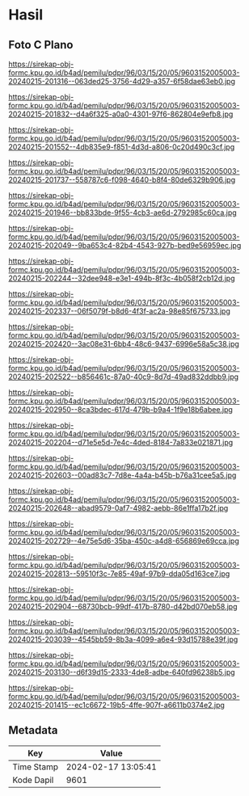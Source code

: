 # Hasil

## Foto C Plano

https://sirekap-obj-formc.kpu.go.id/b4ad/pemilu/pdpr/96/03/15/20/05/9603152005003-20240215-201316--063ded25-3756-4d29-a357-6f58dae63eb0.jpg

https://sirekap-obj-formc.kpu.go.id/b4ad/pemilu/pdpr/96/03/15/20/05/9603152005003-20240215-201832--d4a6f325-a0a0-4301-97f6-862804e9efb8.jpg

https://sirekap-obj-formc.kpu.go.id/b4ad/pemilu/pdpr/96/03/15/20/05/9603152005003-20240215-201552--4db835e9-f851-4d3d-a806-0c20d490c3cf.jpg

https://sirekap-obj-formc.kpu.go.id/b4ad/pemilu/pdpr/96/03/15/20/05/9603152005003-20240215-201737--558787c6-f098-4640-b8f4-80de6329b906.jpg

https://sirekap-obj-formc.kpu.go.id/b4ad/pemilu/pdpr/96/03/15/20/05/9603152005003-20240215-201946--bb833bde-9f55-4cb3-ae6d-2792985c60ca.jpg

https://sirekap-obj-formc.kpu.go.id/b4ad/pemilu/pdpr/96/03/15/20/05/9603152005003-20240215-202049--9ba653c4-82b4-4543-927b-bed9e56959ec.jpg

https://sirekap-obj-formc.kpu.go.id/b4ad/pemilu/pdpr/96/03/15/20/05/9603152005003-20240215-202244--32dee948-e3e1-494b-8f3c-4b058f2cb12d.jpg

https://sirekap-obj-formc.kpu.go.id/b4ad/pemilu/pdpr/96/03/15/20/05/9603152005003-20240215-202337--06f5079f-b8d6-4f3f-ac2a-98e85f675733.jpg

https://sirekap-obj-formc.kpu.go.id/b4ad/pemilu/pdpr/96/03/15/20/05/9603152005003-20240215-202420--3ac08e31-6bb4-48c6-9437-6996e58a5c38.jpg

https://sirekap-obj-formc.kpu.go.id/b4ad/pemilu/pdpr/96/03/15/20/05/9603152005003-20240215-202522--b856461c-87a0-40c9-8d7d-49ad832ddbb9.jpg

https://sirekap-obj-formc.kpu.go.id/b4ad/pemilu/pdpr/96/03/15/20/05/9603152005003-20240215-202950--8ca3bdec-617d-479b-b9a4-1f9e18b6abee.jpg

https://sirekap-obj-formc.kpu.go.id/b4ad/pemilu/pdpr/96/03/15/20/05/9603152005003-20240215-202204--d71e5e5d-7e4c-4ded-8184-7a833e021871.jpg

https://sirekap-obj-formc.kpu.go.id/b4ad/pemilu/pdpr/96/03/15/20/05/9603152005003-20240215-202603--00ad83c7-7d8e-4a4a-b45b-b76a31cee5a5.jpg

https://sirekap-obj-formc.kpu.go.id/b4ad/pemilu/pdpr/96/03/15/20/05/9603152005003-20240215-202648--abad9579-0af7-4982-aebb-86e1ffa17b2f.jpg

https://sirekap-obj-formc.kpu.go.id/b4ad/pemilu/pdpr/96/03/15/20/05/9603152005003-20240215-202729--4e75e5d6-35ba-450c-a4d8-656869e69cca.jpg

https://sirekap-obj-formc.kpu.go.id/b4ad/pemilu/pdpr/96/03/15/20/05/9603152005003-20240215-202813--59510f3c-7e85-49af-97b9-dda05d163ce7.jpg

https://sirekap-obj-formc.kpu.go.id/b4ad/pemilu/pdpr/96/03/15/20/05/9603152005003-20240215-202904--68730bcb-99df-417b-8780-d42bd070eb58.jpg

https://sirekap-obj-formc.kpu.go.id/b4ad/pemilu/pdpr/96/03/15/20/05/9603152005003-20240215-203039--4545bb59-8b3a-4099-a6e4-93d15788e39f.jpg

https://sirekap-obj-formc.kpu.go.id/b4ad/pemilu/pdpr/96/03/15/20/05/9603152005003-20240215-203130--d6f39d15-2333-4de8-adbe-640fd96238b5.jpg

https://sirekap-obj-formc.kpu.go.id/b4ad/pemilu/pdpr/96/03/15/20/05/9603152005003-20240215-201415--ec1c6672-19b5-4ffe-907f-a6611b0374e2.jpg


## Metadata

| Key        | Value               |
| ---------- | ------------------- |
| Time Stamp | 2024-02-17 13:05:41 |
| Kode Dapil | 9601                |



